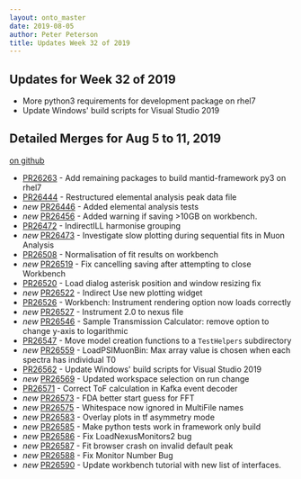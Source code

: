 ```yaml
---
layout: onto_master
date: 2019-08-05
author: Peter Peterson
title: Updates Week 32 of 2019
---
```

Updates for Week 32 of 2019
---------------------------
* More python3 requirements for development package on rhel7
* Update Windows' build scripts for Visual Studio 2019

Detailed Merges for Aug 5 to 11, 2019
-------------------------------------
[on github](https://github.com/mantidproject/mantid/pulls?q=is%3Apr+merged%3A2019-08-06..2019-08-11)

* [PR26263](https://github.com/mantidproject/mantid/pull/26263) - Add remaining packages to build mantid-framework py3 on rhel7
* [PR26444](https://github.com/mantidproject/mantid/pull/26444) - Restructured elemental analysis peak data file
* *new* [PR26446](https://github.com/mantidproject/mantid/pull/26446) - Added elemental analysis tests
* *new* [PR26456](https://github.com/mantidproject/mantid/pull/26456) - Added warning if saving >10GB on workbench.
* [PR26472](https://github.com/mantidproject/mantid/pull/26472) - IndirectILL harmonise grouping
* *new* [PR26473](https://github.com/mantidproject/mantid/pull/26473) - Investigate slow plotting during sequential fits in Muon Analysis
* [PR26508](https://github.com/mantidproject/mantid/pull/26508) - Normalisation of fit results on workbench
* *new* [PR26519](https://github.com/mantidproject/mantid/pull/26519) - Fix cancelling saving after attempting to close Workbench
* [PR26520](https://github.com/mantidproject/mantid/pull/26520) - Load dialog asterisk position and window resizing fix
* *new* [PR26522](https://github.com/mantidproject/mantid/pull/26522) - Indirect Use new plotting widget
* [PR26526](https://github.com/mantidproject/mantid/pull/26526) - Workbench: Instrument rendering option now loads correctly
* *new* [PR26527](https://github.com/mantidproject/mantid/pull/26527) - Instrument 2.0 to nexus file
* *new* [PR26546](https://github.com/mantidproject/mantid/pull/26546) - Sample Transmission Calculator: remove option to change y-axis to logarithmic
* [PR26547](https://github.com/mantidproject/mantid/pull/26547) - Move model creation functions to a `TestHelpers` subdirectory
* *new* [PR26559](https://github.com/mantidproject/mantid/pull/26559) - LoadPSIMuonBin: Max array value is chosen when each spectra has individual T0
* [PR26562](https://github.com/mantidproject/mantid/pull/26562) - Update Windows' build scripts for Visual Studio 2019
* *new* [PR26569](https://github.com/mantidproject/mantid/pull/26569) - Updated workspace selection on run change
* [PR26571](https://github.com/mantidproject/mantid/pull/26571) - Correct ToF calculation in Kafka event decoder
* *new* [PR26573](https://github.com/mantidproject/mantid/pull/26573) - FDA better start guess for FFT
* *new* [PR26575](https://github.com/mantidproject/mantid/pull/26575) - Whitespace now ignored in MultiFile names
* *new* [PR26583](https://github.com/mantidproject/mantid/pull/26583) - Overlay plots in tf asymmetry mode
* *new* [PR26585](https://github.com/mantidproject/mantid/pull/26585) - Make python tests work in framework only build
* *new* [PR26586](https://github.com/mantidproject/mantid/pull/26586) - Fix LoadNexusMonitors2 bug
* *new* [PR26587](https://github.com/mantidproject/mantid/pull/26587) - Fit browser crash on invalid default peak
* *new* [PR26588](https://github.com/mantidproject/mantid/pull/26588) - Fix Monitor Number Bug
* *new* [PR26590](https://github.com/mantidproject/mantid/pull/26590) - Update workbench tutorial with new list of interfaces.
